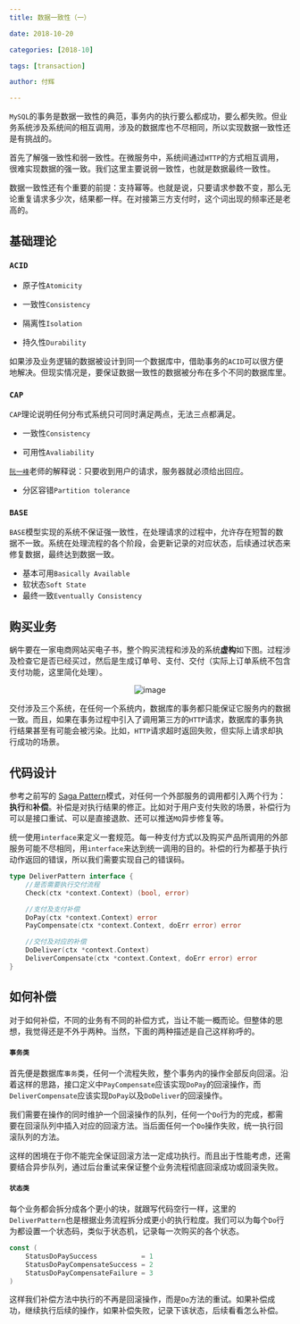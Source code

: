 ```yaml
---
title: 数据一致性（一）

date: 2018-10-20

categories: [2018-10]

tags: [transaction]

author: 付辉

---
```


`MySQL`的事务是数据一致性的典范，事务内的执行要么都成功，要么都失败。但业务系统涉及系统间的相互调用，涉及的数据库也不尽相同，所以实现数据一致性还是有挑战的。

首先了解强一致性和弱一致性。在微服务中，系统间通过`HTTP`的方式相互调用，很难实现数据的强一致。我们这里主要说弱一致性，也就是数据最终一致性。

数据一致性还有个重要的前提：支持幂等。也就是说，只要请求参数不变，那么无论重复请求多少次，结果都一样。在对接第三方支付时，这个词出现的频率还是老高的。

## 基础理论

### `ACID`

- 原子性`Atomicity`

- 一致性`Consistency`

- 隔离性`Isolation`

- 持久性`Durability`

如果涉及业务逻辑的数据被设计到同一个数据库中，借助事务的`ACID`可以很方便地解决。但现实情况是，要保证数据一致性的数据被分布在多个不同的数据库里。

### `CAP`

`CAP`理论说明任何分布式系统只可同时满足两点，无法三点都满足。

- 一致性`Consistency`

- 可用性`Avaliability`

[`阮一峰`](http://www.ruanyifeng.com/blog/2018/07/cap.html)老师的解释说：只要收到用户的请求，服务器就必须给出回应。

- 分区容错`Partition tolerance`

### `BASE`

`BASE`模型实现的系统不保证强一致性，在处理请求的过程中，允许存在短暂的数据不一致。系统在处理流程的各个阶段，会更新记录的对应状态，后续通过状态来修复数据，最终达到数据一致。

- 基本可用`Basically Available`
- 软状态`Soft State`
- 最终一致`Eventually Consistency`

## 购买业务

蜗牛要在一家电商网站买电子书，整个购买流程和涉及的系统**虚构**如下图。过程涉及检查它是否已经买过，然后是生成订单号、支付、交付（实际上订单系统不包含支付功能，这里简化处理）。

<center>

![image](https://note.youdao.com/yws/public/resource/fb191fab89e6e2802a6066bd6d838927/xmlnote/WEBRESOURCEa9ef81e063800bbbfb7283365851c9b8/67329)

</center>

交付涉及三个系统，在任何一个系统内，数据库的事务都只能保证它服务内的数据一致。而且，如果在事务过程中引入了调用第三方的`HTTP`请求，数据库的事务执行结果甚至有可能会被污染。比如，`HTTP`请求超时返回失败，但实际上请求却执行成功的场景。

## 代码设计

参考之前写的 [Saga Pattern](http://neojos.com/blog/2018/04-24-saga-pattern/)模式，对任何一个外部服务的调用都引入两个行为：**执行**和**补偿**。补偿是对执行结果的修正。比如对于用户支付失败的场景，补偿行为可以是接口重试、可以是直接退款、还可以推送`MQ`异步修复等。

统一使用`interface`来定义一套规范。每一种支付方式以及购买产品所调用的外部服务可能不尽相同，用`interface`来达到统一调用的目的。补偿的行为都基于执行动作返回的错误，所以我们需要实现自己的错误码。

```go
type DeliverPattern interface {
	//是否需要执行交付流程
	Check(ctx *context.Context) (bool, error)

	//支付及支付补偿
	DoPay(ctx *context.Context) error
	PayCompensate(ctx *context.Context, doErr error) error

	//交付及对应的补偿
	DoDeliver(ctx *context.Context)
	DeliverCompensate(ctx *context.Context, doErr error) error
}
```

## 如何补偿

对于如何补偿，不同的业务有不同的补偿方式，当让不能一概而论。但整体的思想，我觉得还是不外乎两种。当然，下面的两种描述是自己这样称呼的。

#### `事务类`

首先便是数据库`事务`类，任何一个流程失败，整个事务内的操作全部反向回滚。沿着这样的思路，接口定义中`PayCompensate`应该实现`DoPay`的回滚操作，而`DeliverCompensate`应该实现`DoPay`以及`DoDeliver`的回滚操作。

我们需要在操作的同时维护一个回滚操作的队列，任何一个`Do`行为的完成，都需要在回滚队列中插入对应的回滚方法。当后面任何一个`Do`操作失败，统一执行回滚队列的方法。

这样的困境在于你不能完全保证回滚方法一定成功执行。而且出于性能考虑，还需要结合异步队列，通过后台重试来保证整个业务流程彻底回滚成功或回滚失败。

#### `状态类`

每个业务都会拆分成各个更小的块，就跟写代码空行一样，这里的`DeliverPattern`也是根据业务流程拆分成更小的执行粒度。我们可以为每个`Do`行为都设置一个状态码，类似于状态机，记录每一次购买的各个状态。

```go
const (
	StatusDoPaySuccess           = 1
	StatusDoPayCompensateSuccess = 2
	StatusDoPayCompensateFailure = 3
)
```

这样我们补偿方法中执行的不再是回滚操作，而是`Do`方法的重试。如果补偿成功，继续执行后续的操作，如果补偿失败，记录下该状态，后续看看怎么补偿。